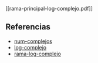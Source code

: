 [[rama-principal-log-complejo.pdf]]

## Referencias
- [num-complejos](./num-complejos.md)
- [log-complejo](./log-complejo.md)
- [rama-log-complejo](./rama-log-complejo.md)
